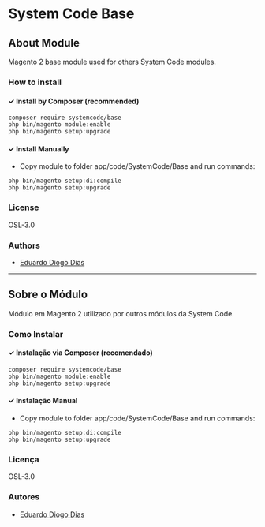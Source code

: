 # System Code Base

## About Module

Magento 2 base module used for others System Code modules.

### How to install

#### ✓ Install by Composer (recommended)
```
composer require systemcode/base
php bin/magento module:enable
php bin/magento setup:upgrade
```

#### ✓ Install Manually
- Copy module to folder app/code/SystemCode/Base and run commands:
```
php bin/magento setup:di:compile
php bin/magento setup:upgrade
```

### License
OSL-3.0

### Authors
* [Eduardo Diogo Dias](https://github.com/eduardoddias)


---


## Sobre o Módulo

Módulo em Magento 2 utilizado por outros módulos da System Code.

### Como Instalar

#### ✓ Instalação via Composer (recomendado)
```
composer require systemcode/base
php bin/magento module:enable
php bin/magento setup:upgrade
```

#### ✓ Instalação Manual
- Copy module to folder app/code/SystemCode/Base and run commands:
```
php bin/magento setup:di:compile
php bin/magento setup:upgrade
```

### Licença
OSL-3.0

### Autores
* [Eduardo Diogo Dias](https://github.com/eduardoddias)